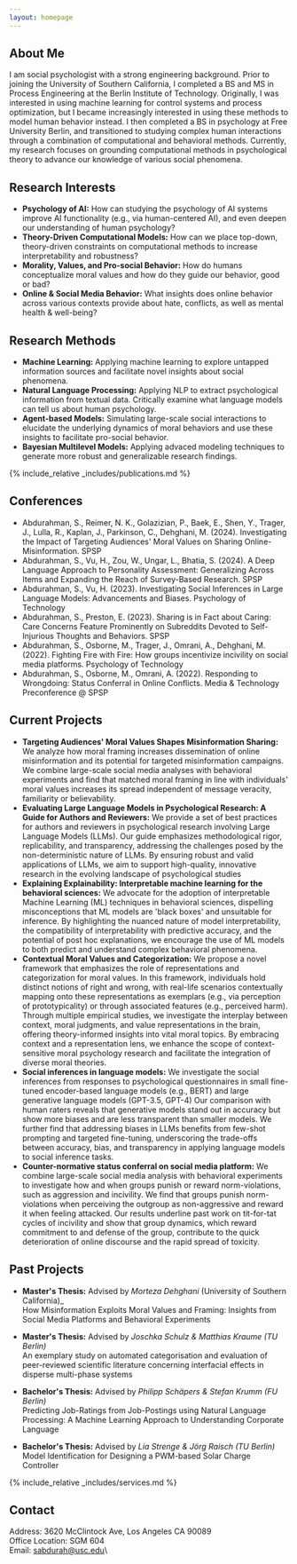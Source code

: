 ```yaml
---
layout: homepage
---
```


## About Me 
I am social psychologist with a strong engineering background. Prior to joining the University of Southern California, 
I completed a  BS and MS in Process Engineering at the Berlin Institute of Technology. 
Originally, I was interested in using machine learning for control systems and process optimization, 
but I became increasingly interested in using these methods to model human behavior instead. 
I then completed a BS in psychology at Free University Berlin, and transitioned to
studying complex human interactions through a combination of computational and behavioral methods. 
Currently, my research focuses on grounding computational methods in psychological theory to advance our knowledge of various social phenomena. 

## Research Interests 

- **Psychology of AI:** How can studying the psychology of AI systems improve AI functionality (e.g., via human-centered AI), and even deepen our understanding of human psychology?
- **Theory-Driven Computational Models:** How can we place top-down, theory-driven constraints on computational methods to increase interpretability and robustness?
- **Morality, Values, and Pro-social Behavior:** How do humans conceptualize moral values and how do they guide our behavior, good or bad?
- **Online & Social Media Behavior:** What insights does online behavior across various contexts provide about hate, conflicts, as well as mental health & well-being? 

## Research Methods 
- **Machine Learning:** Applying machine learning to explore untapped information sources and facilitate novel insights about social phenomena.
- **Natural Language Processing:** Applying NLP to extract psychological information from textual data. Critically examine what language models can tell us about human psychology. 
- **Agent-based Models:** Simulating large-scale social interactions to elucidate the underlying dynamics of moral behaviors and use these insights to facilitate pro-social behavior. 
- **Bayesian Multilevel Models:** Applying advaced modeling techniques to generate more robust and generalizable research findings. 


<!-- ## News -->
<!--  -->
<!-- - **[October. 2024]** Coming soon. -->


{% include_relative _includes/publications.md %} 

## Conferences 
- Abdurahman, S., Reimer, N. K., Golazizian, P., Baek, E., Shen, Y., Trager, J., Lulla, R., Kaplan, J., Parkinson, C., Dehghani, M. (2024). Investigating the Impact of Targeting Audiences' Moral Values on Sharing Online-Misinformation. SPSP
- Abdurahman, S., Vu, H., Zou, W., Ungar, L., Bhatia, S. (2024). A Deep Language Approach to Personality Assessment: Generalizing Across Items and Expanding the Reach of Survey-Based Research. SPSP
- Abdurahman, S., Vu, H. (2023). Investigating Social Inferences in Large Language Models: Advancements and Biases. Psychology of Technology
- Abdurahman, S., Preston, E. (2023). Sharing is in Fact about Caring: Care Concerns Feature Prominently on Subreddits Devoted to Self-Injurious Thoughts and Behaviors. SPSP
- Abdurahman, S., Osborne, M., Trager, J., Omrani, A., Dehghani, M. (2022). Fighting Fire with Fire: How groups incentivize incivility on social media platforms. Psychology of Technology
- Abdurahman, S., Osborne, M., Omrani, A. (2022). Responding to Wrongdoing: Status Conferral in Online Conflicts. Media \& Technology Preconference @ SPSP

## Current Projects 
- **Targeting Audiences' Moral Values Shapes Misinformation Sharing:** We analyze how moral framing increases dissemination of online misinformation and its potential for
targeted misinformation campaigns. We combine large-scale social media analyses with behavioral experiments and find that matched moral framing in line with individuals'
 moral values increases its spread independent of message veracity, familiarity or believability. 
 - **Evaluating Large Language Models in Psychological Research: A Guide for Authors and Reviewers:** We provide a set of best practices for authors and reviewers in psychological research
  involving Large Language Models (LLMs). Our guide emphasizes methodological rigor, replicability, and transparency, addressing the challenges posed by the non-deterministic nature of LLMs. 
  By ensuring robust and valid applications of LLMs, we aim to support high-quality, innovative research in the evolving landscape of psychological studies
- **Explaining Explainability: Interpretable machine learning for the behavioral sciences:** We advocate for the adoption of interpretable Machine Learning (ML) techniques in behavioral sciences,
 dispelling misconceptions that ML models are 'black boxes' and unsuitable for inference. By highlighting the nuanced nature of model interpretability, 
 the compatibility of interpretability with predictive accuracy, and the potential of post hoc explanations, we encourage the use of ML models to both predict and understand complex behavioral phenomena.
- **Contextual Moral Values and Categorization:** We propose a novel framework that emphasizes the role of representations and categorization for moral values.
In this framework, individuals hold distinct notions of right and wrong, with real-life scenarios contextually mapping onto these representations as exemplars (e.g., via perception of prototypicality) or through associated features (e.g., perceived harm). 
Through multiple empirical studies, we investigate the interplay between context, moral judgments, and value representations in the brain, offering theory-informed insights into vital moral topics. 
By embracing context and a representation lens, we enhance the scope of context-sensitive moral psychology research and facilitate the integration of diverse moral theories. 
- **Social inferences in language models:** We investigate the social inferences from responses to psychological questionnaires in small fine-tuned encoder-based language models (e.g., BERT) and large generative language models (GPT-3.5, GPT-4)
Our comparison with human raters reveals that generative models stand out in accuracy but show more biases and are less transparent than smaller models. 
We further find that addressing biases in LLMs benefits from few-shot prompting and targeted fine-tuning, underscoring the trade-offs between accuracy, bias, and transparency in applying language models to social inference tasks.
- **Counter-normative status conferral on social media platform:** We combine large-scale social media analysis with behavioral experiments to investigate how and when groups punish or reward norm-violations, such as aggression and incivility. 
We find that groups punish norm-violations when perceiving the outgroup as non-aggressive and reward it when feeling attacked. Our results underline past work on tit-for-tat cycles of incivility 
and show that group dynamics, which  reward commitment to and defense of the group, contribute to the quick deterioration of online discourse and the rapid spread of toxicity. 

## Past Projects 

- **Master's Thesis:** Advised by  _Morteza Dehghani_ (University of Southern California)_ <br>
How Misinformation Exploits Moral Values and Framing: Insights from Social Media Platforms and Behavioral Experiments

- **Master's Thesis:** Advised by _Joschka Schulz & Matthias Kraume (TU Berlin)_ <br> 
An exemplary study on automated categorisation and evaluation of peer-reviewed scientific literature concerning interfacial effects in disperse multi-phase systems 

- **Bachelor's Thesis:** Advised by _Philipp Schäpers & Stefan Krumm (FU Berlin)_ <br> 
Predicting Job-Ratings from Job-Postings using Natural Language Processing: A Machine Learning Approach to Understanding Corporate Language 

- **Bachelor's Thesis:** Advised by _Lia Strenge & Jörg Raisch (TU Berlin)_ <br> 
Model Identification for Designing a PWM-based Solar Charge Controller 

{% include_relative _includes/services.md %}

## Contact 
Address: 3620 McClintock Ave, Los Angeles CA 90089\
Office Location: SGM 604\
Email: sabdurah@usc.edu\
<!-- Phone: (XXX) XXX-XXXX --> 


